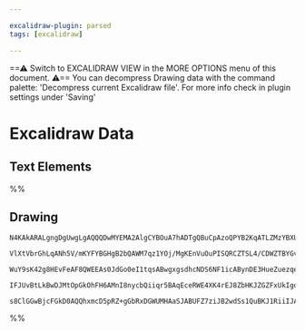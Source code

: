 ```yaml
---

excalidraw-plugin: parsed
tags: [excalidraw]

---
```

==⚠  Switch to EXCALIDRAW VIEW in the MORE OPTIONS menu of this document. ⚠== You can decompress Drawing data with the command palette: 'Decompress current Excalidraw file'. For more info check in plugin settings under 'Saving'


# Excalidraw Data
## Text Elements
%%
## Drawing
```compressed-json
N4KAkARALgngDgUwgLgAQQQDwMYEMA2AlgCYBOuA7hADTgQBuCpAzoQPYB2KqATLZMzYBXUtiRoIACyhQ4zZAHoFAc0JRJQgEYA6bGwC2CgF7N6hbEcK4OCtptbErHALRY8RMpWdx8Q1TdIEfARcZgRmBShcZQUebTiATho6IIR9BA4oZm4AbXAwUDAiiBJuCB4oUmUEAA0ABlIAZjYARwApSQB1AHluzRqAMQBRfGSiyFhEMsdcfU5iMeLMbmcA

VlXtVbrGhLqANh5V/mKYFYBGHgB2bQAWM7qz1YOj/MgKEnVuOuPISQRCZTSL4/CDWZTBYGvCDMSpsADWCAAwmx8GxSGUAMRnBDY7GLSCaXDYOHKUjCDjEZGo9ESSrWZhwXCBTL4iAAM0I+HwAGVYBCJIIPKyYWSEZ0PpJuHwoSL4QheTB+ehBaUQWS/JIOOFsmgziC2IzsGpTrq6t8oaThHAAJLEHWoHIAXRBbPI6Vt3A4Qi5IMIFKwZVwdVZ6op

WuY9sK42g8HEvFeAF8QWEEAs0JdGo0eI1tqsABwgxgsdhcNDS6NF1icABynDE3HueZuezqecz5ujhGYABFUlBU9w2QQwiDNOTiCM0hksp7vfgQUI4MRcP206gzhmzjmEqss3tVpcQUQOHDZz6oajiQO0EP8GF8gnwM66Lg4HBeSu41HoH90mUiICUCLAwhAIBQABCRIkqGlIomimJsohSHAdgIjMlA1r9vovKikicE0ugWI4sRKFodOmFpJBxKWk

IFJUvBtLkBwDJMtOpGkOhFH6AMnI8nycbQiiqr5BAqEceRWE4XK4rEJ8ZbHKJZGZFxUkIgqSqCUKCliZxWEAErCIC4b2nqIk6RJaTdIaxoNma2lKRhWEDJwUADLMnImuu9nicpTkudyhBGHGPAdpA5m+WkAAqWBQAAggBpboMEbJAd5ulpB+pBxRxbAUH8uBrl657FOFjlpEMFKxTleUhGuoLVcBzDYGSXI1NwqxnKZxRNS1+AAJrcI0LbaAklz7

s8ClGGwBjcFGkD0AQQhxmcD5pRZ+gGbRxDGWUMHAaSJABUFZ7ziJB2wdSs1QuBKJ1RiiIJA9D0DAMrJ6QgyjekymJDN2v2/S9ECrWZDmqQgVlQCW9pFadxRwIEZjCMwADipCHYFcYwwprqzAg73+mjHDKFd0YZLgmjBGulRLSC2BEHA3DUwgIIcLjjOkDTULCFAx5xkzwPFHYABWCDYFk3Ks3AACybDEAgFXk5Tg7Dgg4BJnQHLBJGj4JkAA
```
%%